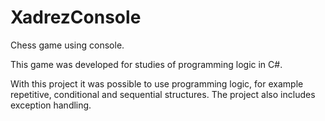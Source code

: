 # XadrezConsole

Chess game using console.

This game was developed for studies of programming logic in C#.

With this project it was possible to use programming logic, for example repetitive, conditional and sequential structures.
The project also includes exception handling.
